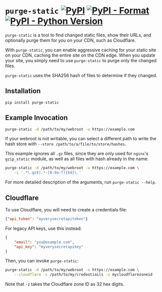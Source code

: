 # `purge-static` [![PyPI](https://img.shields.io/pypi/v/purge-static.svg)](https://pypi.org/project/purge-static/) [![PyPI - Format](https://img.shields.io/pypi/format/purge-static.svg)](https://pypi.org/project/purge-static/) [![PyPI - Python Version](https://img.shields.io/pypi/pyversions/purge-static.svg)](https://pypi.org/project/purge-static/)

`purge-static` is a tool to find changed static files, show their URLs,
and optionally purge them for you on your CDN, such as Cloudflare.

With `purge-static`, you can enable aggressive caching for your static
site on your CDN, caching the entire site on the CDN edge. When you update
your site, you simply need to use `purge-static` to purge only the changed
files.

`purge-static` uses the SHA256 hash of files to determine if they changed.

## Installation

```
pip install purge-static
```

## Example Invocation

```sh
purge-static -d /path/to/my/webroot -u https://example.com
```

If your webroot is not writable, you can select a different path to write
the hash store with `--store /path/to/a/file/to/store/hashes`.

This example ignores all `.gz` files, since they are only used for `nginx`'s
`gzip_static` module, as well as all files with hash already in the name:

```sh
purge-static -d /path/to/my/webroot -u https://example.com \
    -i '.*\.gz$|.*-[0-9a-f]{64}\.'
```

For more detailed description of the arguments, run `purge-static --help`.

## Cloudflare

To use Cloudflare, you will need to create a credentials file:

```json
{"api_token": "myverysecretapitoken"}
```

For legacy API keys, use this instead:

```json
{
    "email": "you@example.com",
    "api_key": "myverysecretapikey"
}
```

Then, you can invoke `purge-static`:

```sh
purge-static -d /path/to/my/webroot -u https://example.com \
    --cloudflare -c /path/to/my/credentiails -z mycloudflarezoneid
```

Note that `-z` takes the Cloudflare zone ID as 32 hex digits.
